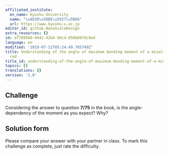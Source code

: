 ```yaml
---
affiliated_institute:
  en_name: Kyushu University
  name: "\u4E5D\u5DDE\u5927\u5B66"
  url: https://www.kyushu-u.ac.jp
editor_id: github.NanoScaleDesign
extra_resources: {}
id: ef789560-0442-42b4-9dcd-050b807dc0ed
language: en
modified: '2019-07-12T05:24:49.785749Z'
title: Understanding of the angle of maximum bending moment of a misaligned spinning
  rod
title_id: understanding-of-the-angle-of-maximum-bending-moment-of-a-misaligned-spinning-rod
topics: []
translations: {}
version: '1.0'
---
```


## Challenge
Considering the answer to question **7/75** in the book, is the angle-dependency of the moment as you expect? Why?


## Solution form
Please compare your answer with your partner in class.
To mark this challenge as complete, just rate the difficulty.
